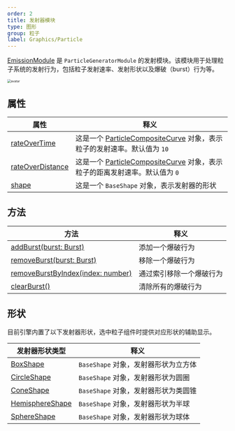 ```yaml
---
order: 2
title: 发射器模块
type: 图形
group: 粒子
label: Graphics/Particle
---
```


[EmissionModule](/apis/core/EmissionModule) 是 `ParticleGeneratorModule` 的发射模块。该模块用于处理粒子系统的发射行为，包括粒子发射速率、发射形状以及爆破（burst）行为等。

<img src="https://mdn.alipayobjects.com/huamei_qbugvr/afts/img/A*G7_zS5_A3pMAAAAAAAAAAAAADtKFAQ/original" alt="avatar" style="zoom:50%;" />

## 属性

| 属性                                                           | 释义                                                                                                            |
| -------------------------------------------------------------- | --------------------------------------------------------------------------------------------------------------- |
| [rateOverTime](/apis/core/EmissionModule#rateOverTime)         | 这是一个 [ParticleCompositeCurve](/apis/core/ParticleCompositeCurve) 对象，表示粒子的发射速率。默认值为 `10`    |
| [rateOverDistance](/apis/core/EmissionModule#rateOverDistance) | 这是一个 [ParticleCompositeCurve](/apis/core/ParticleCompositeCurve) 对象，表示粒子的距离发射速率。默认值为 `0` |
| [shape](/apis/core/EmissionModule#shape)                       | 这是一个 `BaseShape` 对象，表示发射器的形状                                                                     |

## 方法

| 方法                                                                              | 释义                     |
| --------------------------------------------------------------------------------- | ------------------------ |
| [addBurst(burst: Burst)](/apis/core/EmissionModule#addBurst)                      | 添加一个爆破行为         |
| [removeBurst(burst: Burst)](/apis/core/EmissionModule#removeBurst)                | 移除一个爆破行为         |
| [removeBurstByIndex(index: number)](/apis/core/EmissionModule#removeBurstByIndex) | 通过索引移除一个爆破行为 |
| [clearBurst()](/apis/core/EmissionModule#clearBurst)                              | 清除所有的爆破行为       |

## 形状

目前引擎内置了以下发射器形状，选中粒子组件时提供对应形状的辅助显示。

| 发射器形状类型                                               | 释义                                 |
| ------------------------------------------------------------ | ------------------------------------ |
| [BoxShape](/apis/core/EmissionModule#BoxShape)               | `BaseShape` 对象，发射器形状为立方体 |
| [CircleShape](/apis/core/EmissionModule#CircleShape)         | `BaseShape` 对象，发射器形状为圆圈   |
| [ConeShape](/apis/core/EmissionModule#ConeShape)             | `BaseShape` 对象，发射器形状为类圆锥 |
| [HemisphereShape](/apis/core/EmissionModule#HemisphereShape) | `BaseShape` 对象，发射器形状为半球   |
| [SphereShape](/apis/core/EmissionModule#SphereShape)         | `BaseShape` 对象，发射器形状为球体   |
